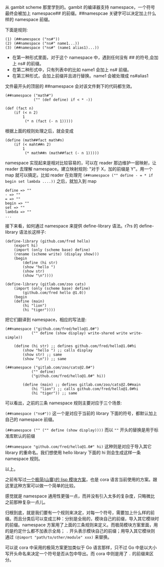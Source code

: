 从 gambit scheme 那里学到的。gambit 的编译器支持 namespace，一个符号最终会被加上 namespace## 的前缀。##namespcae 关键字可以决定加上什么样的 namespace 前缀。

下面是规则:

```
(1) (##namespace ("ns#"))
(2) (##namespace ("ns#" name1...))
(3) (##namespace ("ns#" (name1 alias1)...))
```

- 在第一种形式里面，对于这个 namespace 中，遇到任何没有 ## 的符号,会加上 ns# 的前缀。
- 在第二种形式中，只有列表中的比如 name1 会加上 ns# 前缀。
- 在第三种形式，会加上前缀并且进行替换。name1 会被处理成 ns#alias1

文件最开头的顶层的 ##namespace 会对该文件剩下的代码都生效。


```
(##namespace ("math#")
             ("" (def define) if < * -))

(def (fact n)
    (if (< n 2)
        1
         (* n (fact (- n 1)))))
```

根据上面的规则处理之后，就会变成

```
(define (math##fact math#n)
	(if (< maht##n 2)
		1
		 (* math##n (math##fact (- n 1)))))
```

namespace 实现起来是相对比较容易的，可以在 reader 那边维护一层映射，让 reader 去理解 namespace。建立映射规则: "对于 X，加的前缀是 Y"。用一个 map 就可以搞定。比如 reader 在处理完 `(##namespace ("" define - = * if begin set lambda ....))` 之后，就加入到 map

```
define => ""
- => ""
= => ""
begin => ""
set => ""
lambda => ""
...
```

接下来看，如何通过 namespace 来提供 define-library 语法。r7rs 的 define-library 语法长这样子:

```
(define-library (github.com/fred hello)
	(export hi)
	(import (only (scheme base) define)
	(rename (scheme write) (display show)))
	(begin
		(define (hi str)
		(show "hello ")
		(show str)
		(show "\n"))))

(define-library (gitlab.com/zoo cats)
	(import (only (scheme base) define)
		(github.com/fred hello @1.0))
	(begin
	(define (main)
		(hi "lion")
		(hi "tiger"))))
```

把它们翻译到 namespace，相应的写法是:


```
(##namespace ("github.com/fred/hello@1.0#")
			("" define (show display) write-shared write write-simple))

	(define (hi str) ;; defines github.com/fred/hello@1.0#hi
		(show "hello ") ;; calls display
		(show str) ;; same
		(show "\n")) ;; same
		
(##namespace ("gitlab.com/zoo/cats@2.0#")
			("" define)
			("github.com/fred/hello@1.0#" hi))

		(define (main) ;; defines gitlab.com/zoo/cats@2.0#main
			(hi "lion") ;; calls github.com/fred/hello@1.0#hi
			(hi "tiger")) ;; same	
```


可以看出，之前的三条 namespace 规则主要对应于三个场景:

`(##namespace ("ns#"))` 这一个是对应于当前的 library 下面的符号，都默认加上自己的 namespace 前缀。

`(##namespace ("" ("" define (show display))))` 而以 `""` 开头的替换是用于标准库默认的前缀

`(##namespace "github.com/fred/hello@1.0#" hi)` 这种则是对应于导入其它 library 的重命名。我们想使用 hello library 下面的 hi 则会生成这样一条 namespace 规则。


以上。

之前有写过[一个极简(山寨)的 lisp 模块方案](cora-module.md)，也是 cora 语言当前使用的方案。跟这里这种方案可以做一个简单的比较。

感觉就是 namespace 通用性更强一点，而并没有引入太多的复杂度，只略微比之前那种复杂一点儿。

归根到底，就是我们要有一个规则来决定，对每一个符号，需要加上什么样的前缀。而且分类后可以变成三种：分别是全局的，模块自己的前缀，导入其它模块时的前缀。namespace 方案用了上面的三条规则来定义。而极简模块方案里面，用的是约定什么都不加表示全局； `.` 开头表示模块自己的前缀；用导入其它模块则通过 `(@import "path/to/other/module" xxx)` 来替换。

可以说 cora 中采用的极简方案更加类似于 Go 语言那样，只不过 Go 中是以大小写开头命名来决定一个符号是否从包中导出。而 cora 中则是用了 `.` 的前缀来区分。
